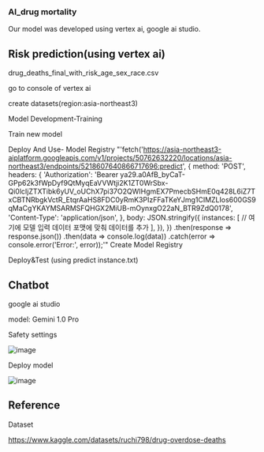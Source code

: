 ### AI_drug mortality

Our model was developed using vertex ai, google ai studio.

## Risk prediction(using vertex ai)

drug_deaths_final_with_risk_age_sex_race.csv


go to console of vertex ai

create datasets(region:asia-northeast3)

Model Development-Training

Train new model

Deploy And Use- Model Registry 
"'fetch('https://asia-northeast3-aiplatform.googleapis.com/v1/projects/50762632220/locations/asia-northeast3/endpoints/5218607640866717696:predict', {
  method: 'POST',
  headers: {
    'Authorization': 'Bearer ya29.a0AfB_byCaT-GPp62k3fWpDyf9QtMyqEaVVWtji2K1ZT0WrSbx-Qi0lcIjZTXTibk6yUV_oUChX7pi37O2QWIHgmEX7PmecbSHmE0q428L6iZ7TxCBTNRbgkVctR_EtqrAaHS8FDC0yRmK3PIzFFaTKeYJmg1CIMZLIos600GS9qMaCgYKAYMSARMSFQHGX2MiUB-mOynxgO22aN_BTR9ZdQ0178',
    'Content-Type': 'application/json',
  },
  body: JSON.stringify({
    instances: [
      // 여기에 모델 입력 데이터 포맷에 맞춰 데이터를 추가
    ],
  }),
})
.then(response => response.json())
.then(data => console.log(data))
.catch(error => console.error('Error:', error));'"
Create Model Registry

Deploy&Test (using predict instance.txt)

## Chatbot

google ai studio

model: Gemini 1.0 Pro

Safety settings

![image](https://github.com/lym11020/Solution-challenge_AI/assets/124680236/82aa13de-8a98-4459-be59-d50c66964400)


Deploy model

![image](https://github.com/lym11020/Solution-challenge_AI/assets/124680236/66948032-a322-4502-9d2a-3ca7c7a797da)


## Reference

Dataset

https://www.kaggle.com/datasets/ruchi798/drug-overdose-deaths
